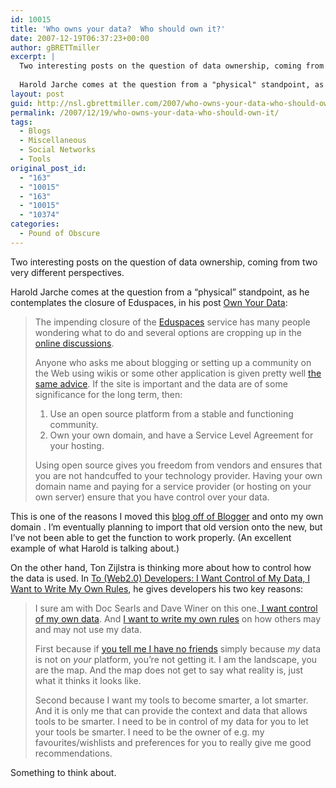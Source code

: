 ```yaml
---
id: 10015
title: 'Who owns your data?  Who should own it?'
date: 2007-12-19T06:37:23+00:00
author: gBRETTmiller
excerpt: |
  Two interesting posts on the question of data ownership, coming from two very different perspectives.
  
  Harold Jarche comes at the question from a "physical" standpoint, as he contemplates the closure of Eduspaces, in his post Own Your Data....  On the other hand, Ton Zijlstra is thinking more about how to control how the data is used. In To (Web2.0) Developers: I Want Control of My Data, I Want to Write My Own Rules, he gives developers his two key reasons.
layout: post
guid: http://nsl.gbrettmiller.com/2007/who-owns-your-data-who-should-own-it
permalink: /2007/12/19/who-owns-your-data-who-should-own-it/
tags:
  - Blogs
  - Miscellaneous
  - Social Networks
  - Tools
original_post_id:
  - "163"
  - "10015"
  - "163"
  - "10015"
  - "10374"
categories:
  - Pound of Obscure
---
```

Two interesting posts on the question of data ownership, coming from two very different perspectives.

Harold Jarche comes at the question from a &#8220;physical&#8221; standpoint, as he contemplates the closure of Eduspaces, in his post [Own Your Data](http://www.jarche.com/?p=1401 "Harold Jarche - Own Your Data"):

<blockquote title="Harold Jarche - Own Your Data" cite="http://www.jarche.com/?p=1401">
  <p>
    The impending closure of the <a href="http://eduspaces.net/">Eduspaces</a> service has many people wondering what to do and several options are cropping up in the <a href="http://eduspaces.net/mod/vanillaforum/vanilla/comments.php?DiscussionID=52">online discussions</a>.
  </p>
  
  <p>
    Anyone who asks me about blogging or setting up a community on the Web using wikis or some other application is given pretty well <a href="http://www.jarche.com/?p=966">the same advice</a>. If the site is important and the data are of some significance for the long term, then:
  </p>
  
  <ol>
    <li>
      Use an open source platform from a stable and functioning community.
    </li>
    <li>
      Own your own domain, and have a Service Level Agreement for your hosting.
    </li>
  </ol>
  
  <p>
    Using open source gives you freedom from vendors and ensures that you are not handcuffed to your technology provider. Having your own domain name and paying for a service provider (or hosting on your own server) ensure that you have control over your data.
  </p>
</blockquote>

This is one of the reasons I moved this [blog off of Blogger](http://nsl.blogspot.com "...no straight lines...") and onto my own domain . I&#8217;m eventually planning to import that old version onto the new, but I&#8217;ve not been able to get the function to work properly. (An excellent example of what Harold is talking about.)

On the other hand, Ton Zijlstra is thinking more about how to control how the data is used. In [To (Web2.0) Developers: I Want Control of My Data, I Want to Write My Own Rules](http://www.zylstra.org/blog/archives/2007/11/to_web20_develo.html "Ton's Interdependent Thoughts"), he gives developers his two key reasons:

<blockquote title="Ton's Interdependent Thoughts - To (Web2.0) Developers:  I Want Control of My Data, I Want to Write My Own Rules" cite="http://www.zylstra.org/blog/archives/2007/11/to_web20_develo.html">
  <p>
    I sure am with Doc Searls and Dave Winer on this one.<a href="http://www.scripting.com/stories/2007/11/23/iWantControlOfMyData.html"> I want control of my own data</a>. And <a href="http://blogs.law.harvard.edu/doc/2007/11/25/time-to-write-our-own-rules/">I want to write my own rules</a> on how others may and may not use my data.
  </p>
  
  <p>
    First because if <a href="http://flickr.com/photos/tonz/1932426194/">you tell me I have no friends</a> simply because <em>my</em> data is not on <em>your</em> platform, you&#8217;re not getting it. I am the landscape, you are the map. And the map does not get to say what reality is, just what it thinks it looks like.
  </p>
  
  <p>
    Second because I want my tools to become smarter, a lot smarter. And it is only me that can provide the context and data that allows tools to be smarter. I need to be in control of my data for you to let your tools be smarter. I need to be the owner of e.g. my favourites/wishlists and preferences for you to really give me good recommendations.
  </p>
</blockquote>

Something to think about.
